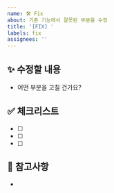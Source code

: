 ```yaml
---
name: 🛠 Fix
about: 기존 기능에서 잘못된 부분을 수정
title: '[FIX] '
labels: fix
assignees: ''
---
```


## ✨ 수정할 내용

- 어떤 부분을 고칠 건가요?

## ✅ 체크리스트

- [ ]
- [ ]
- [ ]

## 🔗 참고사항

-

